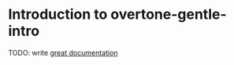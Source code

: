 # Introduction to overtone-gentle-intro

TODO: write [great documentation](http://jacobian.org/writing/what-to-write/)
